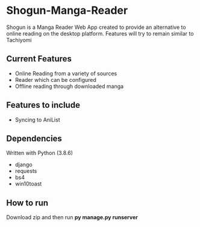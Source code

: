 # Shogun-Manga-Reader
Shogun is a Manga Reader Web App created to provide an alternative to online reading on the desktop platform. 
Features will try to remain similar to Tachiyomi

## Current Features
- Online Reading from a variety of sources
- Reader which can be configured
- Offline reading through downloaded manga

## Features to include
- Syncing to AniList

## Dependencies
Written with Python (3.8.6)

- django
- requests
- bs4
- win10toast

## How to run
Download zip and then run **py manage.py runserver**

